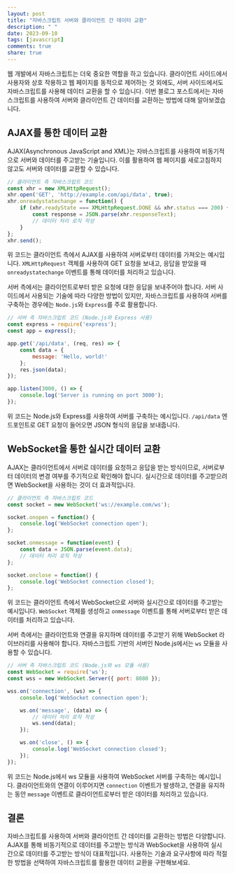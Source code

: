 ```yaml
---
layout: post
title: "자바스크립트 서버와 클라이언트 간 데이터 교환"
description: " "
date: 2023-09-10
tags: [javascript]
comments: true
share: true
---
```


웹 개발에서 자바스크립트는 더욱 중요한 역할을 하고 있습니다. 클라이언트 사이드에서 사용자와 상호 작용하고 웹 페이지를 동적으로 제어하는 것 외에도, 서버 사이드에서도 자바스크립트를 사용해 데이터 교환을 할 수 있습니다. 이번 블로그 포스트에서는 자바스크립트를 사용하여 서버와 클라이언트 간 데이터를 교환하는 방법에 대해 알아보겠습니다.

## AJAX를 통한 데이터 교환

AJAX(Asynchronous JavaScript and XML)는 자바스크립트를 사용하여 비동기적으로 서버와 데이터를 주고받는 기술입니다. 이를 활용하여 웹 페이지를 새로고침하지 않고도 서버와 데이터를 교환할 수 있습니다.

```javascript
// 클라이언트 측 자바스크립트 코드
const xhr = new XMLHttpRequest();
xhr.open('GET', 'http://example.com/api/data', true);
xhr.onreadystatechange = function() {
    if (xhr.readyState === XMLHttpRequest.DONE && xhr.status === 200) {
        const response = JSON.parse(xhr.responseText);
        // 데이터 처리 로직 작성
    }
};
xhr.send();
```

위 코드는 클라이언트 측에서 AJAX를 사용하여 서버로부터 데이터를 가져오는 예시입니다. `XMLHttpRequest` 객체를 사용하여 GET 요청을 보내고, 응답을 받았을 때 `onreadystatechange` 이벤트를 통해 데이터를 처리하고 있습니다.

서버 측에서는 클라이언트로부터 받은 요청에 대한 응답을 보내주어야 합니다. 서버 사이드에서 사용되는 기술에 따라 다양한 방법이 있지만, 자바스크립트를 사용하여 서버를 구축하는 경우에는 `Node.js`와 `Express`를 주로 활용합니다.

```javascript
// 서버 측 자바스크립트 코드 (Node.js와 Express 사용)
const express = require('express');
const app = express();

app.get('/api/data', (req, res) => {
    const data = {
        message: 'Hello, world!'
    };
    res.json(data);
});

app.listen(3000, () => {
    console.log('Server is running on port 3000');
});
```

위 코드는 Node.js와 Express를 사용하여 서버를 구축하는 예시입니다. `/api/data` 엔드포인트로 GET 요청이 들어오면 JSON 형식의 응답을 보내줍니다.

## WebSocket을 통한 실시간 데이터 교환

AJAX는 클라이언트에서 서버로 데이터를 요청하고 응답을 받는 방식이므로, 서버로부터 데이터의 변경 여부를 주기적으로 확인해야 합니다. 실시간으로 데이터를 주고받으려면 WebSocket을 사용하는 것이 더 효과적입니다.

```javascript
// 클라이언트 측 자바스크립트 코드
const socket = new WebSocket('ws://example.com/ws');

socket.onopen = function() {
    console.log('WebSocket connection open');
};

socket.onmessage = function(event) {
    const data = JSON.parse(event.data);
    // 데이터 처리 로직 작성
};

socket.onclose = function() {
    console.log('WebSocket connection closed');
};
```

위 코드는 클라이언트 측에서 WebSocket으로 서버와 실시간으로 데이터를 주고받는 예시입니다. `WebSocket` 객체를 생성하고 `onmessage` 이벤트를 통해 서버로부터 받은 데이터를 처리하고 있습니다.

서버 측에서는 클라이언트와 연결을 유지하며 데이터를 주고받기 위해 WebSocket 라이브러리를 사용해야 합니다. 자바스크립트 기반의 서버인 Node.js에서는 `ws` 모듈을 사용할 수 있습니다.

```javascript
// 서버 측 자바스크립트 코드 (Node.js와 ws 모듈 사용)
const WebSocket = require('ws');
const wss = new WebSocket.Server({ port: 8080 });

wss.on('connection', (ws) => {
    console.log('WebSocket connection open');

    ws.on('message', (data) => {
        // 데이터 처리 로직 작성
        ws.send(data);
    });

    ws.on('close', () => {
        console.log('WebSocket connection closed');
    });
});
```

위 코드는 Node.js에서 ws 모듈을 사용하여 WebSocket 서버를 구축하는 예시입니다. 클라이언트와의 연결이 이루어지면 `connection` 이벤트가 발생하고, 연결을 유지하는 동안 `message` 이벤트로 클라이언트로부터 받은 데이터를 처리하고 있습니다.

## 결론

자바스크립트를 사용하여 서버와 클라이언트 간 데이터를 교환하는 방법은 다양합니다. AJAX를 통해 비동기적으로 데이터를 주고받는 방식과 WebSocket을 사용하여 실시간으로 데이터를 주고받는 방식이 대표적입니다. 사용하는 기술과 요구사항에 따라 적절한 방법을 선택하여 자바스크립트를 활용한 데이터 교환을 구현해보세요.